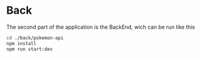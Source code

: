 # Back

The second part of the application is the BackEnd, wich can be run like this

```sh
cd ./back/pokemon-api
npm install
npm run start:dev
```